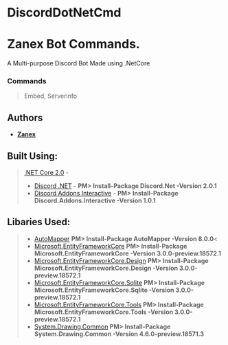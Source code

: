 # DiscordDotNetCmd

# Zanex Bot Commands.
A Multi-purpose Discord Bot Made using .NetCore

### Commands
> Embed, Serverinfo

## Authors
* [**Zanex**](https://github.com/ZanexOwO)

## Built Using:
> [.NET Core 2.0](https://docs.microsoft.com/en-us/dotnet/core/) -
>* [Discord .NET](https://github.com/RogueException/Discord.Net) -
**PM> Install-Package Discord.Net -Version 2.0.1**
>* [Discord Addons Interactive](https://www.nuget.org/packages/Discord.Addons.Interactive/) -
**PM> Install-Package Discord.Addons.Interactive -Version 1.0.1**

## Libaries Used:
>* [AutoMapper](https://www.nuget.org/packages/AutoMapper/) 
**PM> Install-Package AutoMapper -Version 8.0.0**<
>* [Microsoft.EntityFrameworkCore](https://www.nuget.org/packages/Microsoft.EntityFrameworkCore/3.0.0-preview.18572.1)
**PM> Install-Package Microsoft.EntityFrameworkCore -Version 3.0.0-preview.18572.1**
>* [Microsoft.EntityFrameworkCore.Design](https://www.nuget.org/packages/Microsoft.EntityFrameworkCore.Design/3.0.0-preview.18572.1)
**PM> Install-Package Microsoft.EntityFrameworkCore.Design -Version 3.0.0-preview.18572.1**
>* [Microsoft.EntityFrameworkCore.Sqlite](https://www.nuget.org/packages/Microsoft.EntityFrameworkCore.Sqlite/3.0.0-preview.18572.1)
**PM> Install-Package Microsoft.EntityFrameworkCore.Sqlite -Version 3.0.0-preview.18572.1**
>* [Microsoft.EntityFrameworkCore.Tools](https://www.nuget.org/packages/Microsoft.EntityFrameworkCore.Tools/3.0.0-preview.18572.1)
**PM> Install-Package Microsoft.EntityFrameworkCore.Tools -Version 3.0.0-preview.18572.1**
>* [System.Drawing.Common](https://www.nuget.org/packages/System.Drawing.Common/4.6.0-preview.18571.3)
**PM> Install-Package System.Drawing.Common -Version 4.6.0-preview.18571.3**
